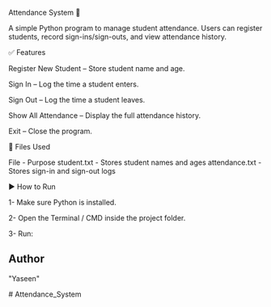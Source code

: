 Attendance System 📝

A simple Python program to manage student attendance.
Users can register students, record sign-ins/sign-outs, and view attendance history.

✅ Features

Register New Student – Store student name and age.

Sign In – Log the time a student enters.

Sign Out – Log the time a student leaves.

Show All Attendance – Display the full attendance history.

Exit – Close the program.

📂 Files Used

File	           -                     Purpose
student.txt	       -            Stores student names and ages
attendance.txt     -            Stores sign-in and sign-out logs

▶️ How to Run

1- Make sure Python is installed.

2- Open the Terminal / CMD inside the project folder.

3- Run:


## Author
"Yaseen"



#   A t t e n d a n c e _ S y s t e m  
 